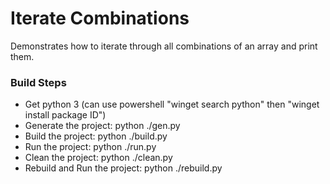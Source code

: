 # Iterate Combinations

Demonstrates how to iterate through all combinations of an array and print them.

### Build Steps

- Get python 3 (can use powershell "winget search python" then "winget install package ID")
- Generate the project:        python ./gen.py
- Build the project:           python ./build.py
- Run the project:             python ./run.py
- Clean the project:           python ./clean.py
- Rebuild and Run the project: python ./rebuild.py